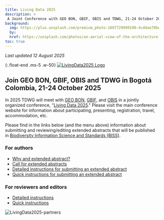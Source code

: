 ```yaml
---
title: Living Data 2025
description: >
 A Joint Conference with GEO BON, GBIF, OBIS and TDWG, 21-24 October 2024
background:
  img: https://plus.unsplash.com/premium_photo-1697729999190-4cd4ae78be26
  by: 
  href: https://unsplash.com/photos/an-aerial-view-of-the-architecture-in-bogota-colombia-8eBBdK2WWF0
toc: true
---
```

_Last updated 12 August 2025_

{:.float-end .ms-5 .w-50}
[![LivingData2025 Logo](https://static.tdwg.org/conferences/2025/LD2025Logo-en-400w.png)](https://www.livingdata2025.com/index.html)

## Join GEO BON, GBIF, OBIS and TDWG in Bogotá Colombia, 21-24 October 2025

In 2025 TDWG will meet with [GEO BON](https://geobon.org/), [GBIF](https://www.gbif.org), and [OBIS](https://obis.org) in a jointly organized conference, "[Living Data 2025](https://www.livingdata2025.com/index.html)."  Please visit the main conference website for information about participating, presenting, registration, travel, accommodation, etc.

Please find in the links below (and the menu above) information about submitting and reviewing/editing extended abstracts that will be published in [Biodiversity Information Science and Standards (BISS)](https://biss.pensoft.net/).

### For authors
  - [Why and extended abstract?](/conferences/2025/why-extended-abstract/)
  - [Call for extended abstracts](/conferences/2025/biss-extended-abstract-call/)
  - [Detailed instructions for submitting an extended abstract](/conferences/2025/biss-abstract-submission/)
  - [Quick instructions for submitting an extended abstract](/conferences/2025/biss-abstracts-tldr/)

### For reviewers and editors
  - [Detailed instructions](/conferences/2025/biss-editing/)
  - [Quick instructions](/conferences/2025/biss-editing-tldr/)



![LivingData2025-partners](https://static.tdwg.org/conferences/2025/LD2025-partner-logos-fxd.png)
